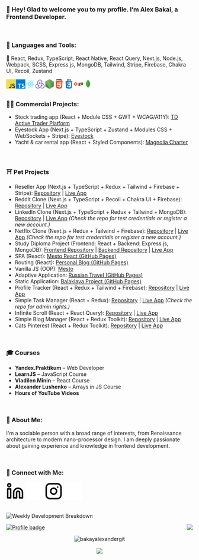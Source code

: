 <!-- <h1 align="center">
  <img src="https://raw.githubusercontent.com/BakayAlexander/BakayAlexander/master/images/name.svg" alt="Alexander Bakay" />
</h1> -->

### 👋 Hey! Glad to welcome you to my profile. I’m Alex Bakai, a Frontend Developer.
    
<br />

### :rocket: Languages and Tools:
🔰 React, Redux, TypeScript, React Native, React Query, Next.js, Node.js, Webpack, SCSS, Express.js, MongoDB, Tailwind, Stripe, Firebase, Chakra UI, Recoil, Zustand  
  
<img align="left" alt="JavaScript" width="26px" src="https://raw.githubusercontent.com/github/explore/80688e429a7d4ef2fca1e82350fe8e3517d3494d/topics/javascript/javascript.png" />
<img src="https://raw.githubusercontent.com/devicons/devicon/master/icons/typescript/typescript-original.svg" alt="typescript" width="26" height="26" align="left"  />
<img align="left" alt="React" width="26px" src="https://raw.githubusercontent.com/github/explore/80688e429a7d4ef2fca1e82350fe8e3517d3494d/topics/react/react.png" />
<img align="left" alt="Redux" width="26px" src="https://raw.githubusercontent.com/github/explore/80688e429a7d4ef2fca1e82350fe8e3517d3494d/topics/redux/redux.png" />
<img align="left" alt="Node.js" width="26px" src="https://raw.githubusercontent.com/github/explore/80688e429a7d4ef2fca1e82350fe8e3517d3494d/topics/nodejs/nodejs.png" />
<img align="left" alt="HTML5" width="26px" src="https://raw.githubusercontent.com/github/explore/80688e429a7d4ef2fca1e82350fe8e3517d3494d/topics/html/html.png" />
<img align="left" alt="CSS3" width="26px" src="https://raw.githubusercontent.com/github/explore/80688e429a7d4ef2fca1e82350fe8e3517d3494d/topics/css/css.png" />
<img align="left" alt="Git" width="26px" src="https://raw.githubusercontent.com/github/explore/80688e429a7d4ef2fca1e82350fe8e3517d3494d/topics/git/git.png" />
<img src="https://raw.githubusercontent.com/devicons/devicon/master/icons/mongodb/mongodb-original.svg" alt="mongodb" width="26" height="26" align="left" />

<br />
<br />

### 👨‍💻 Commercial Projects:
- Stock trading app (React + Module CSS + GWT + WCAG/A11Y): [TD Active Trader Platform](https://tdactivetraderdemo.td.com/dxtrade5/?client=WEB)
- Eyestock App (Next.js + TypeScript + Zustand + Modules CSS + WebSockets + Stripe): [Eyestock](https://eyestock.io/)
- Yacht & car rental app (React + Styled Components): [Magnolia Charter](https://magnolia-charter.com)

<br />

### :shinto_shrine: Pet Projects 
- Reseller App (Next.js + TypeScript + Redux + Tailwind + Firebase + Stripe): [Repository](https://github.com/BakayAlexander/apple-reseller) | [Live App](https://apple-reseller.vercel.app/)
- Reddit Clone (Next.js + TypeScript + Recoil + Chakra UI + Firebase): [Repository](https://github.com/BakayAlexander/reddit-2022) | [Live App](https://reddit-2022.vercel.app/)
- LinkedIn Clone (Next.js + TypeScript + Redux + Tailwind + MongoDB): [Repository](https://github.com/BakayAlexander/linkedin-2022) | [Live App](https://bakay-linkedin.vercel.app) *(Check the repo for test credentials or register a new account.)*
- Netflix Clone (Next.js + Redux + Tailwind + Firebase): [Repository](https://github.com/BakayAlexander/netflix-2022) | [Live App](https://bakay-netflix.netlify.app) *(Check the repo for test credentials or register a new account.)*
- Study Diploma Project (Frontend: React + Backend: Express.js, MongoDB): [Frontend Repository](https://github.com/BakayAlexander/movies-explorer-frontend) | [Backend Repository](https://github.com/BakayAlexander/movies-explorer-api) | [Live App](http://bakay.nomoredomains.work)
- SPA (React): [Mesto React (GitHub Pages)](https://mesto.bakay.students.nomoredomains.work)
- Routing (React): [Personal Blog (GitHub Pages)](https://bakayalexander.github.io/blog-react)
- Vanilla JS (OOP): [Mesto](https://github.com/BakayAlexander/mesto)
- Adaptive Application: [Russian Travel (GitHub Pages)](https://bakayalexander.github.io/russian-travel)
- Static Application: [Balaklava Project (GitHub Pages)](https://bakayalexander.github.io/balaklava-project)
- Profile Tracker (React + Redux + Tailwind + Firebase): [Repository](https://github.com/BakayAlexander/task_tracker_complex) | [Live App](https://task-tracker-complex.vercel.app/)
- Simple Task Manager (React + Redux): [Repository](https://github.com/BakayAlexander/task-manager) | [Live App](https://bakay-task-manager.netlify.app/) *(Check the repo for admin rights.)*
- Infinite Scroll (React + React Query): [Repository](https://github.com/BakayAlexander/react_infinite_scroll) | [Live App](https://bakay-react-inf-scroll.netlify.app/)
- Simple Blog Manager (React + Redux Toolkit): [Repository](https://github.com/BakayAlexander/blog-manager) | [Live App](https://blog-manager-bakay.netlify.app/)
- Cats Pinterest (React + Redux Toolkit): [Repository](https://github.com/BakayAlexander/frontend-challenge) | [Live App](https://bakay-cats-pinterest.netlify.app/)

<br />

### 🎓 Courses
  
- **Yandex.Praktikum** – Web Developer  
- **LearnJS** – JavaScript Course  
- **Vladilen Minin** – React Course  
- **Alexander Lushenko** – Arrays in JS Course  
- **Hours of YouTube Videos**  

<br />

### 🙋 About Me:
  
I'm a sociable person with a broad range of interests, from Renaissance architecture to modern nano-processor design. I am deeply passionate about gaining experience and knowledge in frontend development.

<br />

### :iphone: Connect with Me:
  
[![website](./images/linkedin-light.svg)](https://www.linkedin.com/in/alexander-bakay-b6b041224/#gh-light-mode-only)
[![website](./images/linkedin-dark.svg)](https://www.linkedin.com/in/alexander-bakay-b6b041224/#gh-dark-mode-only)
[![website](./images/instagram-light.svg)](https://www.instagram.com/bakay.alexander/#gh-light-mode-only)
[![website](./images/instagram-dark.svg)](https://www.instagram.com/bakay.alexander/#gh-dark-mode-only)
&nbsp;&nbsp;

<br />

<img src="https://github.com/BakayAlexander/BakayAlexander/blob/master/images/codeStats.svg" alt="Weekly Development Breakdown"/>

<!-- <p align="left"> #### 🏊‍♂️ Weekly Development Breakdown -->

[![Profile badge](https://www.codewars.com/users/BakayAlexander/badges/large)](https://www.codewars.com/users/BakayAlexander) 
<img align="right" src="http://estruyf-github.azurewebsites.net/api/VisitorHit?user=BakayAlexander&repo=BakayAlexander&countColorcountColor&countColor=%237B1E7B"/>

<p align="center">
<img src="https://github-readme-stats.vercel.app/api?username=BakayAlexander&show_icons=true&theme=dracula&hide=stars,issues" alt="bakayalexandergit" />
</p>

<p align="center">
<img align="center" src="https://media1.giphy.com/media/13HgwGsXF0aiGY/giphy.gif" />
</p>

[linkedin]: https://www.linkedin.com/in/alexander-bakay-b6b041224/
[instagram]: https://www.instagram.com/bakay.alexander/

<br />
